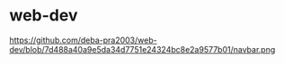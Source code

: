 # web-dev



https://github.com/deba-pra2003/web-dev/blob/7d488a40a9e5da34d7751e24324bc8e2a9577b01/navbar.png

